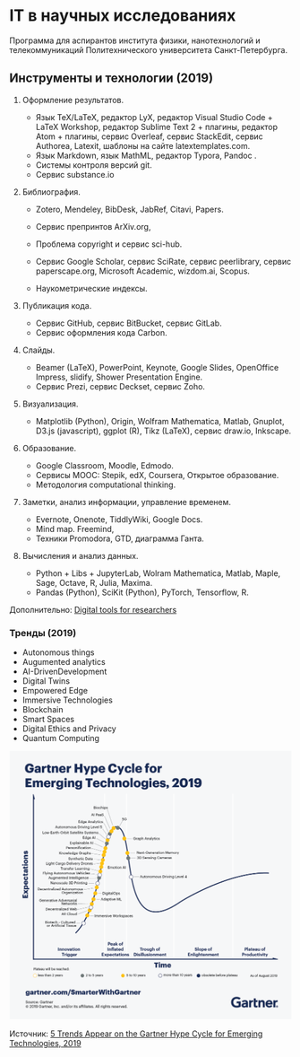 # IT в научных исследованиях

Программа для аспирантов института физики, нанотехнологий и телекоммуникаций Политехнического университета Санкт-Петербурга.



## Инструменты и технологии (2019)

1. Оформление результатов. 

   - Язык TeX/LaTeX, редактор LyX, редактор Visual Studio Code + LaTeX Workshop, редактор Sublime Text 2 + плагины, редактор Atom + плагины, сервис Overleaf, сервис StackEdit, сервис Authorea, Latexit, шаблоны на сайте latextemplates.com. 
   - Язык Markdown, язык MathML, редактор Typora, Pandoc . 
   - Системы контроля версий git.
   - Сервис substance.io

2. Библиография. 

   - Zotero, Mendeley, BibDesk, JabRef, Citavi, Papers.

   - Сервис препринтов ArXiv.org, 
   - Проблема copyright и сервис sci-hub.
   - Сервис Google Scholar, сервис SciRate, сервис peerlibrary, сервис paperscape.org, Microsoft Academic, wizdom.ai, Scopus.
   - Наукометрические индексы.

3. Публикация кода.

   - Сервис GitHub, сервис BitBucket, сервис GitLab.
   - Сервис оформления кода Carbon.

4. Слайды. 

   - Beamer (LaTeX), PowerPoint, Keynote, Google Slides, OpenOffice Impress, slidify, Shower Presentation Engine.
   - Сервис Prezi, сервис Deckset, сервис Zoho.

5. Визуализация.

   - Matplotlib (Python), Origin, Wolfram Mathematica, Matlab, Gnuplot, D3.js (javascript), ggplot (R), Tikz (LaTeX), сервис draw.io, Inkscape.

6. Образование. 

   - Google Classroom, Moodle, Edmodo.
   - Сервисы MOOC: Stepik, edX, Coursera, Открытое образование.
   - Методология computational thinking.

7. Заметки, анализ информации, управление временем.

   - Evernote, Onenote, TiddlyWiki, Google Docs.
   - Mind map. Freemind, 
   - Техники Promodora, GTD, диаграмма Ганта. 

8. Вычисления и анализ данных.

   - Python + Libs + JupyterLab, Wolram Mathematica, Matlab, Maple, Sage, Octave, R, Julia, Maxima.
   - Pandas (Python), SciKit (Python), PyTorch, Tensorflow, R.

Дополнительно: [Digital tools for researchers](http://connectedresearchers.com/online-tools-for-researchers/)



### Тренды (2019)

- Autonomous things
- Augumented analytics
- AI-DrivenDevelopment
- Digital Twins
- Empowered Edge
- Immersive Technologies
- Blockchain
- Smart Spaces
- Digital Ethics and Privacy
- Quantum Computing

![img](gartner.png)



Источник: [5 Trends Appear on the Gartner Hype Cycle for Emerging Technologies, 2019](https://www.gartner.com/smarterwithgartner/5-trends-appear-on-the-gartner-hype-cycle-for-emerging-technologies-2019/)